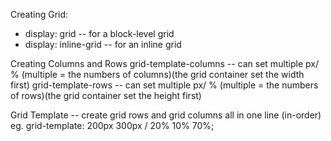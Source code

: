 Creating Grid:
- display: grid -- for a block-level grid
- display: inline-grid -- for an inline grid

Creating Columns and Rows
grid-template-columns -- can set multiple px/ % (multiple = the numbers of columns)(the grid container set the width first)
grid-template-rows -- can set multiple px/ % (multiple = the numbers of rows)(the grid container set the height first)

Grid Template -- create grid rows and grid columns all in one line (in-order)
eg. grid-template: 200px 300px / 20% 10% 70%;
